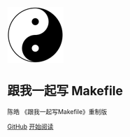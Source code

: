 ![logo](!assets/logo.png)

# 跟我一起写 Makefile

陈皓 《跟我一起写Makefile》重制版

[GitHub](https://github.com/ZCShou/Makefile/)
[开始阅读](README.md)
